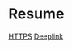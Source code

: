 # Resume

[HTTPS](https://developpement.forge.france-identite.fr/pages-simples/endAuth-FI/)
[Deeplink](sguine://developpement.forge.france-identite.fr/pages-simples/endAuth-FI/)
